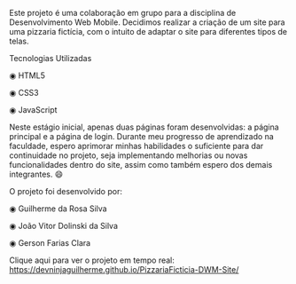Este projeto é uma colaboração em grupo para a disciplina de Desenvolvimento Web Mobile. Decidimos realizar a criação de um site para uma pizzaria fictícia, com o intuito de adaptar o site para diferentes tipos de telas.

Tecnologias Utilizadas

◉ HTML5

◉ CSS3

◉ JavaScript

Neste estágio inicial, apenas duas páginas foram desenvolvidas: a página principal e a página de login. Durante meu progresso de aprendizado na faculdade, espero aprimorar minhas habilidades o suficiente para dar continuidade no projeto, seja implementando melhorias ou novas funcionalidades dentro do site, assim como também espero dos demais integrantes. 😄

O projeto foi desenvolvido por:

◉ Guilherme da Rosa Silva

◉ João Vitor Dolinski da Silva

◉ Gerson Farias Clara


Clique aqui para ver o projeto em tempo real: https://devninjaguilherme.github.io/PizzariaFicticia-DWM-Site/
